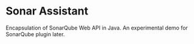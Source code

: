 # Sonar Assistant

Encapsulation of SonarQube Web API in Java. An experimental demo for SonarQube plugin later.